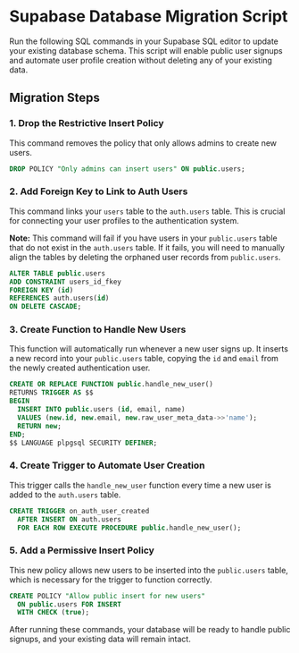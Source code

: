 # Supabase Database Migration Script

Run the following SQL commands in your Supabase SQL editor to update your existing database schema. This script will enable public user signups and automate user profile creation without deleting any of your existing data.

## Migration Steps

### 1. Drop the Restrictive Insert Policy

This command removes the policy that only allows admins to create new users.

```sql
DROP POLICY "Only admins can insert users" ON public.users;
```

### 2. Add Foreign Key to Link to Auth Users

This command links your `users` table to the `auth.users` table. This is crucial for connecting your user profiles to the authentication system.

**Note:** This command will fail if you have users in your `public.users` table that do not exist in the `auth.users` table. If it fails, you will need to manually align the tables by deleting the orphaned user records from `public.users`.

```sql
ALTER TABLE public.users 
ADD CONSTRAINT users_id_fkey 
FOREIGN KEY (id) 
REFERENCES auth.users(id) 
ON DELETE CASCADE;
```

### 3. Create Function to Handle New Users

This function will automatically run whenever a new user signs up. It inserts a new record into your `public.users` table, copying the `id` and `email` from the newly created authentication user.

```sql
CREATE OR REPLACE FUNCTION public.handle_new_user()
RETURNS TRIGGER AS $$
BEGIN
  INSERT INTO public.users (id, email, name)
  VALUES (new.id, new.email, new.raw_user_meta_data->>'name');
  RETURN new;
END;
$$ LANGUAGE plpgsql SECURITY DEFINER;
```

### 4. Create Trigger to Automate User Creation

This trigger calls the `handle_new_user` function every time a new user is added to the `auth.users` table.

```sql
CREATE TRIGGER on_auth_user_created
  AFTER INSERT ON auth.users
  FOR EACH ROW EXECUTE PROCEDURE public.handle_new_user();
```

### 5. Add a Permissive Insert Policy

This new policy allows new users to be inserted into the `public.users` table, which is necessary for the trigger to function correctly.

```sql
CREATE POLICY "Allow public insert for new users"
  ON public.users FOR INSERT
  WITH CHECK (true);
```

After running these commands, your database will be ready to handle public signups, and your existing data will remain intact.
